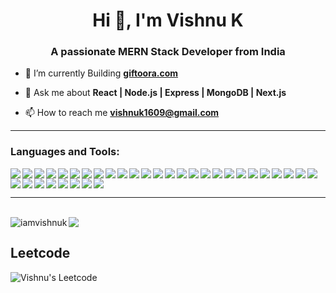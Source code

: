 <h1 align="center">Hi 👋, I'm Vishnu K</h1>
<h3 align="center">A passionate MERN Stack Developer from India</h3>

- 🔭 I’m currently Building **[giftoora.com](https://www.giftoora.com)**

- 💬 Ask me about **React | Node.js | Express | MongoDB | Next.js**

- 📫 How to reach me **vishnuk1609@gmail.com**
<hr />
<h3 align="left">Languages and Tools:</h3>

<img align="left" src="https://img.shields.io/badge/Next.js-000000?style=for-the-badge&logo=next.js&logoColor=white" style="padding: 0;" />
<img align="left" src="https://img.shields.io/badge/javascript-%23323330.svg?style=for-the-badge&logo=javascript&logoColor=%23F7DF1E" style="padding: 0;" />
<img align="left" src="https://img.shields.io/badge/typescript-%23007ACC.svg?style=for-the-badge&logo=typescript&logoColor=white" style="padding: 0;" />
<img align="left" src="https://img.shields.io/badge/react-%2320232a.svg?style=for-the-badge&logo=react&logoColor=%2361DAFB" style="padding: 0;" />
<img align="left" src="https://img.shields.io/badge/express.js-%23404d59.svg?style=for-the-badge&logo=express&logoColor=%2361DAFB" style="padding: 0;" />
<img align="left" src="https://img.shields.io/badge/nestjs-%23E0234E.svg?style=for-the-badge&logo=nestjs&logoColor=white" style="padding: 0;" />
<img align="left" src="https://img.shields.io/badge/node.js-6DA55F?style=for-the-badge&logo=node.js&logoColor=white" style="padding: 0;" />
<img align="left" src="https://img.shields.io/badge/MongoDB-%234ea94b.svg?style=for-the-badge&logo=mongodb&logoColor=white" style="padding: 0;" />
<img align="left" src="https://img.shields.io/badge/LeetCode-000000?style=for-the-badge&logo=LeetCode&logoColor=#d16c06" style="padding: 0;" />
<img align="left" src="https://img.shields.io/badge/JWT-black?style=for-the-badge&logo=JSON%20web%20tokens" style="padding: 0;" />
<img align="left" src="https://img.shields.io/badge/NPM-%23CB3837.svg?style=for-the-badge&logo=npm&logoColor=white" style="padding: 0;" />
<img align="left" src="https://img.shields.io/badge/React_Router-CA4245?style=for-the-badge&logo=react-router&logoColor=white" style="padding: 0;" />
<img align="left" src="https://img.shields.io/badge/Firebase-039BE5?style=for-the-badge&logo=Firebase&logoColor=white" style="padding: 0;" />
<img align="left" src="https://img.shields.io/badge/nginx-%23009639.svg?style=for-the-badge&logo=nginx&logoColor=white" style="padding: 0;" />
<img align="left" src="https://img.shields.io/badge/tailwindcss-%2338B2AC.svg?style=for-the-badge&logo=tailwind-css&logoColor=white" style="padding: 0;" />
<img align="left" src="https://img.shields.io/badge/NODEMON-%23323330.svg?style=for-the-badge&logo=nodemon&logoColor=%BBDEAD" style="padding: 0;" />
<img align="left" src="https://img.shields.io/badge/Socket.io-black?style=for-the-badge&logo=socket.io&badgeColor=010101" style="padding: 0;" />
<img align="left" src="https://img.shields.io/badge/redux-%23593d88.svg?style=for-the-badge&logo=redux&logoColor=white" style="padding: 0;" />
<img align="left" src="https://img.shields.io/badge/netlify-%23000000.svg?style=for-the-badge&logo=netlify&logoColor=#00C7B7" style="padding: 0;" />
<img align="left" src="https://img.shields.io/badge/Vercel-000000?style=for-the-badge&logo=vercel&logoColor=white" style="padding: 0;" />
<img align="left" src="https://img.shields.io/badge/github-%23121011.svg?style=for-the-badge&logo=github&logoColor=white" style="padding: 0;" />
<img align="left" src="https://img.shields.io/badge/git-%23F05033.svg?style=for-the-badge&logo=git&logoColor=white" style="padding: 0;" />
<img align="left" src="https://img.shields.io/badge/Postman-FF6C37?style=for-the-badge&logo=postman&logoColor=white" style="padding: 0;" />
<img align="left" src="https://img.shields.io/badge/html5-%23E34F26.svg?style=for-the-badge&logo=html5&logoColor=white" style="padding: 0;" />
<img align="left" src="https://img.shields.io/badge/css3-%231572B6.svg?style=for-the-badge&logo=css3&logoColor=white" style="padding: 0;" />
<img align="left" src="https://img.shields.io/badge/Visual%20Studio%20Code-0078d7.svg?style=for-the-badge&logo=visual-studio-code&logoColor=white" style="padding: 0;" />
<img align="left" src="https://img.shields.io/badge/bootstrap-%238511FA.svg?style=for-the-badge&logo=bootstrap&logoColor=white" style="padding: 0;" />
<img align="left" src="https://img.shields.io/badge/java-%23ED8B00.svg?style=for-the-badge&logo=openjdk&logoColor=white" style="padding: 0;" />
<img align="left" src="https://img.shields.io/badge/postgres-%23316192.svg?style=for-the-badge&logo=postgresql&logoColor=white" style="padding: 0;" />
<img align="left" src="https://img.shields.io/badge/jquery-%230769AD.svg?style=for-the-badge&logo=jquery&logoColor=white" style="padding: 0;" />
<img align="left" src="https://img.shields.io/badge/vite-%23646CFF.svg?style=for-the-badge&logo=vite&logoColor=white" style="padding: 0;" />
<img align="left" src="https://img.shields.io/badge/AWS-%23FF9900.svg?style=for-the-badge&logo=amazon-aws&logoColor=white" style="padding: 0;" />
<img align="left" src="https://img.shields.io/badge/c-%2300599C.svg?style=for-the-badge&logo=c&logoColor=white" style="padding: 0;" />
<img align="" src="https://img.shields.io/badge/figma-%23F24E1E.svg?style=for-the-badge&logo=figma&logoColor=white" style="padding: 0;" />

<hr />
<br />
<img align="left" src="https://github-readme-stats.vercel.app/api?username=iamvishnuk&show_icons=true&locale=en" alt="iamvishnuk" />
<img src="https://github-readme-stats.vercel.app/api/top-langs/?username=iamvishnuk&layout=compact" />




## Leetcode
![Vishnu's Leetcode](https://leetcard.jacoblin.cool/vishnukkakkarayil?ext=heatmap)
